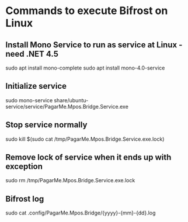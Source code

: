 # Commands to execute Bifrost on Linux

## Install Mono Service to run as service at Linux - need .NET 4.5

sudo apt install mono-complete
sudo apt install mono-4.0-service

## Initialize service

sudo mono-service share/ubuntu-service/service/PagarMe.Mpos.Bridge.Service.exe

## Stop service normally

sudo kill $(sudo cat /tmp/PagarMe.Mpos.Bridge.Service.exe.lock)

## Remove lock of service when it ends up with exception

sudo rm /tmp/PagarMe.Mpos.Bridge.Service.exe.lock

## Bifrost log

sudo cat .config/PagarMe.Mpos.Bridge/{yyyy}-{mm}-{dd}.log